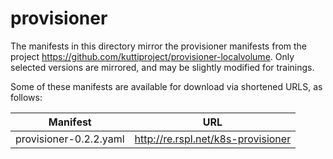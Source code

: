 # provisioner

The manifests in this directory mirror the provisioner manifests from the project https://github.com/kuttiproject/provisioner-localvolume. Only selected versions are mirrored, and may be slightly modified for trainings.

Some of these manifests are available for download via shortened URLS, as follows:

|Manifest|URL|
|---|---|
|provisioner-0.2.2.yaml|http://re.rspl.net/k8s-provisioner|



